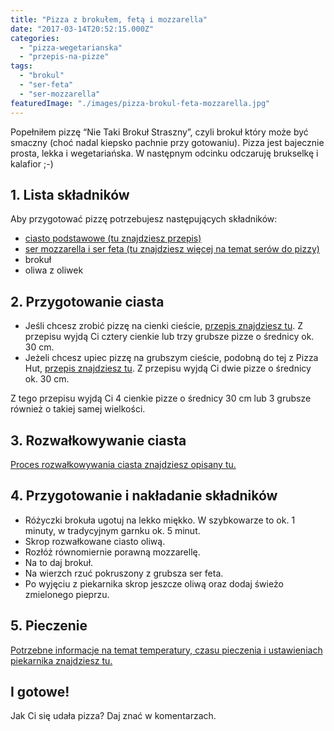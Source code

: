 ```yaml
---
title: "Pizza z brokułem, fetą i mozzarella"
date: "2017-03-14T20:52:15.000Z"
categories: 
  - "pizza-wegetarianska"
  - "przepis-na-pizze"
tags: 
  - "brokul"
  - "ser-feta"
  - "ser-mozzarella"
featuredImage: "./images/pizza-brokul-feta-mozzarella.jpg"
---
```


Popełniłem pizzę “Nie Taki Brokuł Straszny”, czyli brokuł który może być smaczny (choć nadal kiepsko pachnie przy gotowaniu). Pizza jest bajecznie prosta, lekka i wegetariańska. W następnym odcinku odczaruję brukselkę i kalafior ;-)

## 1\. Lista składników

Aby przygotować pizzę potrzebujesz następujących składników:

- <a href="/przepis-na-ciasto-na-pizze/" title="Przepis na ciasto podstawowe">ciasto podstawowe (tu znajdziesz przepis)</a>
- <a href="/jaki-ser-wybrac-do-pizzy/" title="Ser do pizzy">ser mozzarella i ser feta (tu znajdziesz więcej na temat serów do pizzy)</a>
- brokuł
- oliwa z oliwek

## 2\. Przygotowanie ciasta

- Jeśli chcesz zrobić pizzę na cienki cieście, <a href="/przepis-na-ciasto-na-pizze/" title="Przepis na ciasto podstawowe">przepis znajdziesz tu</a>. Z przepisu wyjdą Ci cztery cienkie lub trzy grubsze pizze o średnicy ok. 30 cm.
- Jeżeli chcesz upiec pizzę na grubszym cieście, podobną do tej z Pizza Hut, <a href="/jak-zrobic-ciasto-na-pizze-jak-w-pizza-hut/" title="Przepis na pizzę na grubym cieście">przepis znajdziesz tu</a>. Z przepisu wyjdą Ci dwie pizze o średnicy ok. 30 cm.

Z tego przepisu wyjdą Ci 4 cienkie pizze o średnicy 30 cm lub 3 grubsze również o takiej samej wielkości.

## 3\. Rozwałkowywanie ciasta

<a href="/jak-walkowac-ciasto-pizzy/" title="Rozwałkowywanie ciasta">Proces rozwałkowywania ciasta znajdziesz opisany tu.</a>

## 4\. Przygotowanie i nakładanie składników

- Różyczki brokuła ugotuj na lekko miękko. W szybkowarze to ok. 1 minuty, w tradycyjnym garnku ok. 5 minut.
- Skrop rozwałkowane ciasto oliwą.
- Rozłóż równomiernie porawną mozzarellę.
- Na to daj brokuł.
- Na wierzch rzuć pokruszony z grubsza ser feta.
- Po wyjęciu z piekarnika skrop jeszcze oliwą oraz dodaj świeżo zmielonego pieprzu.

## 5\. Pieczenie

<a href="/jak-ustawic-piekarnik-pieczenia-pizzy/" title="Jak ustawić piekarnik do pieczenia pizzy">Potrzebne informacje na temat temperatury, czasu pieczenia i ustawieniach piekarnika znajdziesz tu.</a>

## I gotowe!

Jak Ci się udała pizza? Daj znać w komentarzach.
